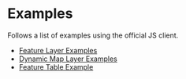 # Examples

Follows a list of examples using the official JS client.

-   [Feature Layer Examples](featureLayer.md)
-   [Dynamic Map Layer Examples](dynamicMapLayer.md)
-   [Feature Table Example](featureTable.md)
